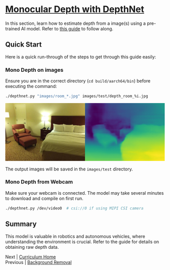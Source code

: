 # [Monocular Depth with DepthNet](https://github.com/dusty-nv/jetson-inference/blob/master/docs/depthnet.md)

In this section, learn how to estimate depth from a image(s) using a pre-trained AI model. Refer to [this guide](https://github.com/dusty-nv/jetson-inference/blob/master/docs/depthnet.md) to follow along.

## Quick Start

Here is a quick run-through of the steps to get through this guide easily:

### Mono Depth on images

Ensure you are in the correct directory (`cd build/aarch64/bin`) before executing the command:

```bash
./depthnet.py "images/room_*.jpg" images/test/depth_room_%i.jpg
```

![Depthnet room](./images/depthnet-room-0.jpg)

The output images will be saved in the `images/test` directory.

### Mono Depth from Webcam

Make sure your webcam is connected. The model may take several minutes to download and compile on first run.

```bash
./depthnet.py /dev/video0  # csi://0 if using MIPI CSI camera
```

## Summary

This model is valuable in robotics and autonomous vehicles, where understanding the environment is crucial. Refer to the guide for details on obtaining raw depth data.

Next | [Curriculum Home](../README.md)  
Previous | [Background Removal](Background_Removal.md)
